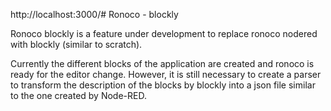 http://localhost:3000/# Ronoco - blockly 

Ronoco blockly is a feature under development to replace ronoco nodered with blockly (similar to scratch).

Currently the different blocks of the application are created and ronoco is ready for the editor change. However, it is still necessary to create a parser to transform the description of the blocks by blockly into a json file similar to the one created by Node-RED.